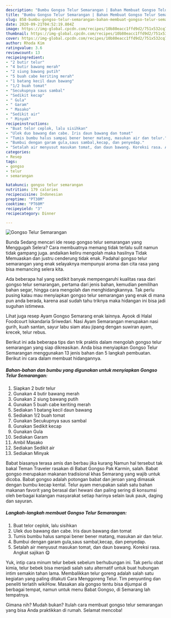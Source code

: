 ```yaml
---
description: "Bumbu Gongso Telur Semarangan | Bahan Membuat Gongso Telur Semarangan Yang Lezat"
title: "Bumbu Gongso Telur Semarangan | Bahan Membuat Gongso Telur Semarangan Yang Lezat"
slug: 858-bumbu-gongso-telur-semarangan-bahan-membuat-gongso-telur-semarangan-yang-lezat
date: 2020-09-21T04:52:19.804Z
image: https://img-global.cpcdn.com/recipes/10b80eacc1ffd9d2/751x532cq70/gongso-telur-semarangan-foto-resep-utama.jpg
thumbnail: https://img-global.cpcdn.com/recipes/10b80eacc1ffd9d2/751x532cq70/gongso-telur-semarangan-foto-resep-utama.jpg
cover: https://img-global.cpcdn.com/recipes/10b80eacc1ffd9d2/751x532cq70/gongso-telur-semarangan-foto-resep-utama.jpg
author: Rhoda Kim
ratingvalue: 3.6
reviewcount: 13
recipeingredient:
- "2 butir telur"
- "4 butir bawang merah"
- "2 siung bawang putih"
- "5 buah cabe keriting merah"
- "1 batang kecil daun bawang"
- "1/2 buah tomat"
- "Secukupnya saus sambal"
- "Sedikit kecap"
- " Gula"
- " Garam"
- " Masako"
- "Sedikit air"
- " Minyak"
recipeinstructions:
- "Buat telor ceplok, lalu sisihkan"
- "Ulek duo bawang dan cabe. Iris daun bawang dan tomat"
- "Tumis bumbu halus sampai bener bener matang, masukan air dan telur."
- "Bumbui dengan garam gula,saus sambal,kecap, dan penyedap."
- "Setalah air menyusut masukan tomat, dan daun bawang. Koreksi rasa. Angkat sajikan 😋"
categories:
- Resep
tags:
- gongso
- telur
- semarangan

katakunci: gongso telur semarangan 
nutrition: 179 calories
recipecuisine: Indonesian
preptime: "PT30M"
cooktime: "PT60M"
recipeyield: "3"
recipecategory: Dinner

---
```



![Gongso Telur Semarangan](https://img-global.cpcdn.com/recipes/10b80eacc1ffd9d2/751x532cq70/gongso-telur-semarangan-foto-resep-utama.jpg)

Bunda Sedang mencari ide resep gongso telur semarangan yang Menggugah Selera? Cara membuatnya memang tidak terlalu sulit namun tidak gampang juga. andaikan keliru mengolah maka hasilnya Tidak Memuaskan dan justru cenderung tidak enak. Padahal gongso telur semarangan yang enak selayaknya mempunyai aroma dan cita rasa yang bisa memancing selera kita.

Ada beberapa hal yang sedikit banyak mempengaruhi kualitas rasa dari gongso telur semarangan, pertama dari jenis bahan, kemudian pemilihan bahan segar, hingga cara mengolah dan menghidangkannya. Tak perlu pusing kalau mau menyiapkan gongso telur semarangan yang enak di mana pun anda berada, karena asal sudah tahu triknya maka hidangan ini bisa jadi suguhan istimewa.

Lihat juga resep Ayam Gongso Semarang enak lainnya. Ayook di Halal Foodcourt Iskandaria Sriwedari. Nasi Ayam Semarangan merupakan nasi gurih, kuah santan, sayur labu siam atau jipang dengan suwiran ayam, krecek, telur rebus.


Berikut ini ada beberapa tips dan trik praktis dalam mengolah gongso telur semarangan yang siap dikreasikan. Anda bisa menyiapkan Gongso Telur Semarangan menggunakan 13 jenis bahan dan 5 langkah pembuatan. Berikut ini cara dalam membuat hidangannya.

<!--inarticleads1-->

##### Bahan-bahan dan bumbu yang digunakan untuk menyiapkan Gongso Telur Semarangan:

1. Siapkan 2 butir telur
1. Gunakan 4 butir bawang merah
1. Gunakan 2 siung bawang putih
1. Gunakan 5 buah cabe keriting merah
1. Sediakan 1 batang kecil daun bawang
1. Sediakan 1/2 buah tomat
1. Gunakan Secukupnya saus sambal
1. Gunakan Sedikit kecap
1. Gunakan  Gula
1. Sediakan  Garam
1. Ambil  Masako
1. Sediakan Sedikit air
1. Sediakan  Minyak


Babat biasanya terasa amis dan berbau jika kurang Namun hal tersebut tak bakal Teman Traveler rasakan di Babat Gongso Pak Karmin, salah. Babat gongso merupakan makanan tradisional khas Semarang yang wajib untuk dicoba. Babat gongso adalah potongan babat dan jeroan yang dimasak dengan bumbu kecap kental. Telur ayam merupakan salah satu bahan makanan favorit yang berasal dari hewani dan paling sering di konsumsi oleh berbagai kalangan masyarakat setiap harinya selain lauk pauk, daging dan sayuran. 

<!--inarticleads2-->

##### Langkah-langkah membuat Gongso Telur Semarangan:

1. Buat telor ceplok, lalu sisihkan
1. Ulek duo bawang dan cabe. Iris daun bawang dan tomat
1. Tumis bumbu halus sampai bener bener matang, masukan air dan telur.
1. Bumbui dengan garam gula,saus sambal,kecap, dan penyedap.
1. Setalah air menyusut masukan tomat, dan daun bawang. Koreksi rasa. Angkat sajikan 😋


Yuk, intip cara minum telur bebek sebelum berhubungan ini. Tak perlu obat kimia, telur bebek bisa menjadi salah satu alternatif untuk buat hubungan intim semakin tahan lama. Membalikkan telur goreng adalah salah satu kegiatan yang paling ditakuti Cara Menggoreng Telur. Tim penyunting dan peneliti terlatih wikiHow. Masakan ala gongso tentu bisa dijumpai di berbagai tempat, namun untuk menu Babat Gongso, di Semarang lah tempatnya. 

Gimana nih? Mudah bukan? Itulah cara membuat gongso telur semarangan yang bisa Anda praktikkan di rumah. Selamat mencoba!

